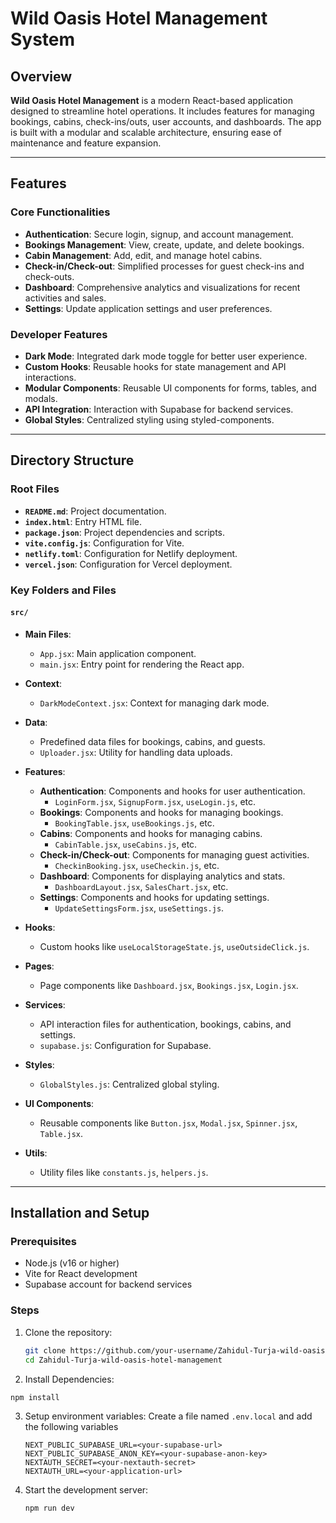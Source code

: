 # Wild Oasis Hotel Management System

## Overview

**Wild Oasis Hotel Management** is a modern React-based application designed to streamline hotel operations. It includes features for managing bookings, cabins, check-ins/outs, user accounts, and dashboards. The app is built with a modular and scalable architecture, ensuring ease of maintenance and feature expansion.

---

## Features

### Core Functionalities
- **Authentication**: Secure login, signup, and account management.
- **Bookings Management**: View, create, update, and delete bookings.
- **Cabin Management**: Add, edit, and manage hotel cabins.
- **Check-in/Check-out**: Simplified processes for guest check-ins and check-outs.
- **Dashboard**: Comprehensive analytics and visualizations for recent activities and sales.
- **Settings**: Update application settings and user preferences.

### Developer Features
- **Dark Mode**: Integrated dark mode toggle for better user experience.
- **Custom Hooks**: Reusable hooks for state management and API interactions.
- **Modular Components**: Reusable UI components for forms, tables, and modals.
- **API Integration**: Interaction with Supabase for backend services.
- **Global Styles**: Centralized styling using styled-components.

---

## Directory Structure

### Root Files
- **`README.md`**: Project documentation.
- **`index.html`**: Entry HTML file.
- **`package.json`**: Project dependencies and scripts.
- **`vite.config.js`**: Configuration for Vite.
- **`netlify.toml`**: Configuration for Netlify deployment.
- **`vercel.json`**: Configuration for Vercel deployment.

### Key Folders and Files

#### **`src/`**
- **Main Files**:
  - `App.jsx`: Main application component.
  - `main.jsx`: Entry point for rendering the React app.

- **Context**:
  - `DarkModeContext.jsx`: Context for managing dark mode.

- **Data**:
  - Predefined data files for bookings, cabins, and guests.
  - `Uploader.jsx`: Utility for handling data uploads.

- **Features**:
  - **Authentication**: Components and hooks for user authentication.
    - `LoginForm.jsx`, `SignupForm.jsx`, `useLogin.js`, etc.
  - **Bookings**: Components and hooks for managing bookings.
    - `BookingTable.jsx`, `useBookings.js`, etc.
  - **Cabins**: Components and hooks for managing cabins.
    - `CabinTable.jsx`, `useCabins.js`, etc.
  - **Check-in/Check-out**: Components for managing guest activities.
    - `CheckinBooking.jsx`, `useCheckin.js`, etc.
  - **Dashboard**: Components for displaying analytics and stats.
    - `DashboardLayout.jsx`, `SalesChart.jsx`, etc.
  - **Settings**: Components and hooks for updating settings.
    - `UpdateSettingsForm.jsx`, `useSettings.js`.

- **Hooks**:
  - Custom hooks like `useLocalStorageState.js`, `useOutsideClick.js`.

- **Pages**:
  - Page components like `Dashboard.jsx`, `Bookings.jsx`, `Login.jsx`.

- **Services**:
  - API interaction files for authentication, bookings, cabins, and settings.
  - `supabase.js`: Configuration for Supabase.

- **Styles**:
  - `GlobalStyles.js`: Centralized global styling.

- **UI Components**:
  - Reusable components like `Button.jsx`, `Modal.jsx`, `Spinner.jsx`, `Table.jsx`.

- **Utils**:
  - Utility files like `constants.js`, `helpers.js`.

---

## Installation and Setup

### Prerequisites
- Node.js (v16 or higher)
- Vite for React development
- Supabase account for backend services

### Steps
1. Clone the repository:
   ```bash
   git clone https://github.com/your-username/Zahidul-Turja-wild-oasis-hotel-management.git
   cd Zahidul-Turja-wild-oasis-hotel-management
   ```

2. Install Dependencies:
  ```
  npm install
  ```
3. Setup environment variables:
   Create a file named `.env.local` and add the following variables
   ```
   NEXT_PUBLIC_SUPABASE_URL=<your-supabase-url>
   NEXT_PUBLIC_SUPABASE_ANON_KEY=<your-supabase-anon-key>
   NEXTAUTH_SECRET=<your-nextauth-secret>
   NEXTAUTH_URL=<your-application-url>
   ```
4. Start the development server:
   ```bash
   npm run dev
   ```
